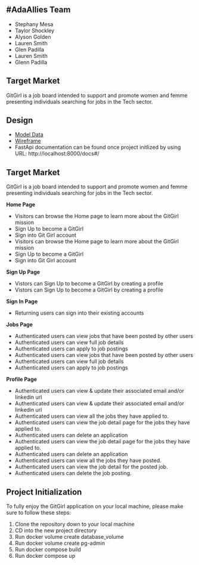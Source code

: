 ## #AdaAllies Team
- Stephany Mesa
- Taylor Shockley
- Alyson Golden
- Lauren Smith 
- Glen Padilla 
- Lauren Smith
- Glenn Padilla

## Target Market 
GitGirl is a job board intended to support and promote women and femme presenting individuals searching for jobs in the Tech sector.  
## Design
- [Model Data](https://gitlab.com/adas-allies/gitgirl/-/blob/44-read-me-journal/docs/data-model.md?ref_type=heads)
- [Wireframe](https://gitlab.com/adas-allies/gitgirl/-/blob/44-read-me-journal/docs/wireframe.md?ref_type=heads)
- FastApi documentation can be found once project initlized by using URL: http://localhost:8000/docs#/

## Target Market
GitGirl is a job board intended to support and promote women and femme presenting individuals searching for jobs in the Tech sector.

**Home Page**
- Visitors can browse the Home page to learn more about the GitGirl mission 
- Sign Up to become a GitGirl 
- Sign into Git Girl account 
- Visitors can browse the Home page to learn more about the GitGirl mission
- Sign Up to become a GitGirl
- Sign into Git Girl account

**Sign Up Page**
- Vistors can Sign Up to become a GitGirl by creating a profile  
- Vistors can Sign Up to become a GitGirl by creating a profile

**Sign In Page**
- Returning users can sign into their existing accounts

**Jobs Page**
- Authenticated users can view jobs that have been posted by other users 
- Authenticated users can view full job details 
- Authenticated users can apply to job postings 
- Authenticated users can view jobs that have been posted by other users
- Authenticated users can view full job details
- Authenticated users can apply to job postings

**Profile Page**
- Authenticated users can view & update their associated email and/or linkedin url 
- Authenticated users can view & update their associated email and/or linkedin url
- Authenticated users can view all the jobs they have applied to.
- Authenticated users can view the job detail page for the jobs they have applied to. 
- Authenticated users can delete an application 
- Authenticated users can view the job detail page for the jobs they have applied to.
- Authenticated users can delete an application
- Authenticated users can view all the jobs they have posted.
- Authenticated users can view the job detail for the posted job.
- Authenticated users can delete the job posting.

## Project Initialization

To fully enjoy the GitGirl application on your local machine, please make sure to follow these steps:

1. Clone the repository down to your local machine
2. CD into the new project directory
3. Run docker volume create database_volume
4. Run docker volume create pg-admin
5. Run docker compose build
6. Run docker compose up